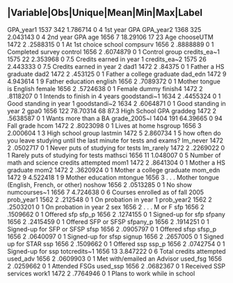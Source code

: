 |Variable|Obs|Unique|Mean|Min|Max|Label
----------------------------------------------------------------------------------------------------------------------------
GPA_year1     1537    342  1.786714    0     4  1st year GPA
GPA_year2     1368    325  2.043143    0     4  2nd year GPA
age           1656      7  18.29106   17    23  Age
chooseUTM     1472      2  .2588315    0     1  At 1st choice school
compsurv      1656      2  .8888889    0     1  Completed survey
control       1656      2  .6074879    0     1  Control group
credits_ea~1  1575     22  2.353968    0   7.5  Credits earned in year 1
credits_ea~2  1575     26  2.443333    0   7.5  Credits earned in year 2
dad1          1472      2    .84375    0     1  Father a HS graduate
dad2          1472      2   .453125    0     1  Father a college graduate
dad_edn       1472      9  4.943614    1     9  Father education
english       1656      2  .7089372    0     1  Mother tongue is English
female        1656      2  .5724638    0     1  Female dummy
finish4       1472      2  .8118207    0     1  Intends to finish in 4 years
goodstandi~1  1634      2  .4455324    0     1  Good standing in year 1
goodstandi~2  1634      2  .6064871    0     1  Good standing in year 2
gpa0          1656    122  78.70314   68  87.3  High School GPA
graddeg       1472      2  .5638587    0     1  Wants more than a BA
grade_2005~l  1404    191  64.39665    0    94  Fall grade
hcom          1472      2  .8023098    0     1  Lives at home
hsgroup       1656      3  2.000604    1     3  High school group
lastmin       1472      5  2.860734    1     5  how often do you leave studying until the last minute for tests and exams?
lm_never      1472      2  .0502717    0     1  Never puts of studying for tests
lm_rarely     1472      2  .2269022    0     1  Rarely puts of studying for tests
mathsci       1656     11  1.048007    0     5  Number of math and science credits attempted
mom1          1472      2  .8641304    0     1  Mother a HS graduate
mom2          1472      2  .3620924    0     1  Mother a college graduate
mom_edn       1472      9  4.522418    1     9  Mother education
mtongue       1656      3         .    .     .  Mother tongue (English, French, or other)
noshow        1656      2  .0513285    0     1  No show
numcourses~1  1656      7  4.724638    0     6  Courses enrolled as of fall 2005
prob_year1    1562      2   .212548    0     1  On probation in year 1
prob_year2    1562      2  .2503201    0     1  On probation in year 2
sex           1656      2         .    .     .  M or F
sfp           1656      2  .1509662    0     1  Offered sfp
sfp_p         1656      2  .1274155    0     1  Signed-up for sfp
sfpany        1656      2  .2415459    0     1  Offered SFP or SFSP
sfpany_p      1656      2  .1914251    0     1  Signed-up for SFP or SFSP
sfsp          1656      2  .0905797    0     1  Offered sfsp
sfsp_p        1656      2  .0640097    0     1  Signed-up for sfsp
signup        1656      2  .2657005    0     1  Signed up for STAR
ssp           1656      2  .1509662    0     1  Offered ssp
ssp_p         1656      2  .0742754    0     1  Signed-up for ssp
totcredits~1  1656     13  3.847222    0     6  Total credits attempted
used_adv      1656      2  .0609903    0     1  Met with/emailed an Advisor
used_fsg      1656      2  .0259662    0     1  Attended FSGs
used_ssp      1656      2  .0682367    0     1  Received SSP services
work1         1472      2  .7764946    0     1  Plans to work while in school

